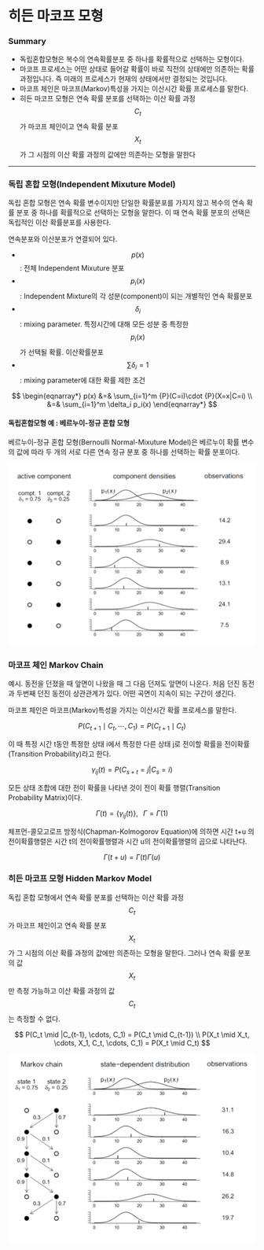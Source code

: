 <script> MathJax.Hub.Queue(["Typeset", MathJax.Hub]); </script>

# 히든 마코프 모형

### Summary
- 독립혼합모형은 복수의 연속확률분포 중 하나를 확률적으로 선택하는 모형이다.
- 마코프 프로세스는 어떤 상태로 들어갈 확률이 바로 직전의 상태에만 의존하는 확률 과정입니다. 즉 미래의 프로세스가 현재의 상태에서만 결정되는 것입니다. 
- 마코프 체인은 마코프(Markov)특성을 가지는 이산시간 확률 프로세스를 말한다.
- 히든 마코프 모형은 연속 확률 분포를 선택하는 이산 확률 과정 $$C_t$$ 가 마코프 체인이고 연속 확률 분포 $$X_t$$ 가 그 시점의 이산 확률 과정의 값에만 의존하는 모형을 말한다
__________________________

### 독립 혼합 모형(Independent Mixuture Model)

독립 혼합 모형은 연속 확률 변수이지만 단일한 확률분포를 가지지 않고 복수의 연속 확률 분포 중 하나를 확률적으로 선택하는 모형을 말한다. 이 때 연속 확률 분포의 선택은 독립적인 이산 확률분포를 사용한다.

연속분포와 이산분포가 연결되어 있다.
- $$p(x)$$ : 전체 Independent Mixuture 분포
- $$p_i(x)$$ : Independent Mixture의 각 성분(component)이 되는 개별적인 연속 확률분포
- $$\delta_i$$ : mixing parameter. 특정시간에 대해 모든 성분 중 특정한 $$p_i(x)$$ 가 선택될 확률. 이산확률분포
- $$\sum\delta_i = 1$$ : mixing parameter에 대한 확률 제한 조건

$$
\begin{eqnarray*}
p(x) 
&=& \sum_{i=1}^m {P}(C=i)\cdot {P}(X=x|C=i) \\
&=& \sum_{i=1}^m \delta_i p_i(x)
\end{eqnarray*}
$$

#### 독립혼합모형 예 : 베르누이-정규 혼합 모형

베르누이-정규 혼합 모형(Bernoulli Normal-Mixuture Model)은 베르누이 확률 변수의 값에 따라 두 개의 서로 다른 연속 정규 분포 중 하나를 선택하는 확률 분포이다. 

![image-20200308231844363](../../../resource/img/image-20200308231844363.png)

### 마코프 체인 Markov Chain

예시. 동전을 던졌을 때 앞면이 나왔을 때 그 다음 던져도 앞면이 나온다. 처음 던진 동전과 두번째 던진 동전이 상관관계가 있다. 어떤 곡면이 지속이 되는 구간이 생긴다. 

마코프 체인은 마코프(Markov)특성을 가지는 이산시간 확률 프로세스를 말한다.

$$
P(C_{t+1} \mid C_t, \cdots, C_1) = P(C_{t+1} \mid C_t)
$$

이 때 특정 시간 t동안 특정한 상태 i에서 특정한 다른 상태 j로 전이할 확률을 전이확률(Transition Probability)라고 한다.

$$
\gamma_{ij}(t) = P(C_{s+t}=j|C_{s}=i)
$$

모든 상태 조합에 대한 전이 확률을 나타낸 것이 전이 확률 행렬(Transition Probability Matrix)이다.

$$
\Gamma(t) = \{ \gamma_{ij}(t) \}, \;\;\; \Gamma = \Gamma(1)
$$

체프먼-콜모고로프 방정식(Chapman-Kolmogorov Equation)에 의하면 시간 t+u 의 전이확률행렬은 시간 t의 전이확률행렬과 시간 u의 전이확률행렬의 곱으로 나타난다.

$$
\Gamma(t+u) = \Gamma(t)\Gamma(u)
$$

### 히든 마코프 모형 Hidden Markov Model

독립 혼합 모형에서 연속 확률 분포를 선택하는 이산 확률 과정 $$C_t$$가 마코프 체인이고 연속 확률 분포 $$X_t$$ 가 그 시점의 이산 확률 과정의 값에만 의존하는 모형을 말한다. 그러나 연속 확률 분포의 값 $$X_t$$만 측정 가능하고 이산 확률 과정의 값 $$C_t$$는 측정할 수 없다.

$$
P(C_t \mid |C_{t-1}, \cdots, C_1) = P(C_t \mid C_{t-1}) \\
P(X_t \mid X_t, \cdots, X_1, C_t, \cdots, C_1) = P(X_t \mid C_t)
$$

![image-20200308232827112](../../../resource/img/image-20200308232827112.png)